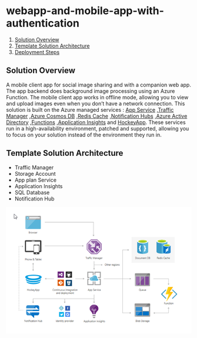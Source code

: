 # webapp-and-mobile-app-with-authentication

<!-- TOC -->

1. [Solution Overview](#solution-overview)
2. [Template Solution Architecture ](#template-solution-architecture)
3. [Deployment Steps](#deployment-steps)

## Solution Overview 
A mobile client app for social image sharing and with a companion web app. The app backend does background image processing using an Azure Function. The mobile client app works in offline mode, allowing you to view and upload images even when you don’t have a network connection.
This solution is built on the Azure managed services : <a href="https://azure.microsoft.com/en-us/services/app-service/">App Service</a> ,<a href="https://azure.microsoft.com/en-us/services/traffic-manager/">Traffic Manager</a> ,<a href="https://azure.microsoft.com/en-us/services/cosmos-db/">Azure Cosmos DB</a> ,<a href="https://azure.microsoft.com/en-us/services/cache/">Redis Cache</a> ,<a href="https://azure.microsoft.com/en-us/services/notification-hubs/">Notification Hubs</a> ,<a href="https://azure.microsoft.com/en-us/services/active-directory/">Azure Active Directory</a> ,<a href="https://azure.microsoft.com/en-us/services/functions/S">Functions</a> ,<a href="https://azure.microsoft.com/en-us/services/application-insights/">Application Insights</a> and <a href="https://azure.microsoft.com/en-us/services/hockeyapp/">HockeyApp</a>.
These services run in a high-availability environment, patched and supported, allowing you to focus on your solution instead of the environment they run in.


## Template Solution Architecture
- Traffic Manager
- Storage Account
- App plan Service
- Application Insights
- SQL Database
- Notification Hub

<img src="./images/1.png">
